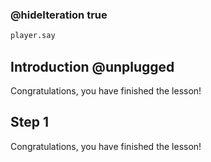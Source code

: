 ### @hideIteration true 

```python
player.say
```
## Introduction @unplugged
Congratulations, you have finished the lesson!

## Step 1 
Congratulations, you have finished the lesson!
